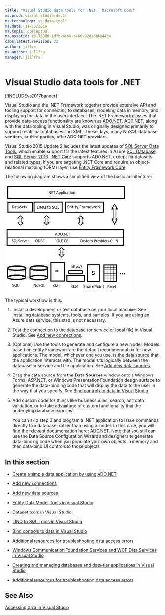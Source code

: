 ```yaml
---
title: "Visual Studio data tools for .NET | Microsoft Docs"
ms.prod: visual-studio-dev14
ms.technology: vs-data-tools
ms.date: 11/15/2016
ms.topic: conceptual
ms.assetid: c3175080-1dfb-4ab8-a460-92dadbb844b4
caps.latest.revision: 22
author: jillre
ms.author: jillfra
manager: jillfra
---
```

# Visual Studio data tools for .NET
[!INCLUDE[vs2017banner](../includes/vs2017banner.md)]

Visual Studio and the .NET Framework together provide extensive API and tooling support for connecting to databases, modeling data in memory, and displaying the data in the user interface.  The .NET Framework classes that provide data-access functionality are known as [ADO.NET](https://msdn.microsoft.com/library/e80y5yhx\(v=vs.110\).aspx). ADO.NET, along with the data tooling in Visual Studio, was originally designed primarily to support relational databases and XML. These days,  many NoSQL database vendors, or third parties, offer ADO.NET providers.

 Visual Studio 2015 Update 2 includes the latest updates of            [SQL Server Data Tools](https://msdn.microsoft.com/library/hh272686\(v=vs.103\).aspx), which enable support for the latest features in Azure [SQL Database](https://azure.microsoft.com/services/sql-database/) and [SQL Server 2016](https://www.microsoft.com/sql-server/sql-server-2016). [.NET Core](https://www.dotnetfoundation.org/projects?searchquery=dotnet+core&type=project) supports ADO.NET, except for datasets and related types. If you are targeting .NET Core and require an object-relational mapping (ORM) layer, use [Entity Framework Core](https://msdn.microsoft.com/data/ef.aspx).

 The following diagram shows a simplified view of  the basic architecture:

 ![ADO.NET Architecture](../data-tools/media/raddata-ado-net-architecture-diagram.png "raddata ADO.NET Architecture Diagram")

 The typical workflow is this:

1. Install a development or test database on your local machine. See [Installing database systems, tools, and samples](../data-tools/installing-database-systems-tools-and-samples.md). If you are using an Azure data service, this step is not necessary.

2. Test the connection to the database (or service or local file) in Visual Studio. See [Add new connections](../data-tools/add-new-connections.md).

3. (Optional) Use the tools to generate and configure a new model. Models based on Entity Framework are the default recommendation for new applications. The model, whichever one you use,  is the data source that the application interacts with. The model sits logically between the database or service and the application.  See [Add new data sources](../data-tools/add-new-data-sources.md).

4. Drag the data source from the **Data Sources** window onto a Windows Forms, ASP.NET, or Windows Presentation Foundation design surface to generate the data-binding code that will display the data to the user in the way that you specify. See [Bind controls to data in Visual Studio](../data-tools/bind-controls-to-data-in-visual-studio.md).

5. Add custom code for things like business rules, search, and data validation, or to take advantage of custom functionality that the underlying database exposes.

   You can skip step 3 and program a .NET application to issue commands directly to a database, rather than using a model. In this case, you will find the relevant documentation here: [ADO.NET](https://msdn.microsoft.com/library/e80y5yhx\(v=vs.110\).aspx). Note that you still can use the   Data Source Configuration Wizard and designers to generate data-binding code when you populate your own objects in memory and then data-bind UI controls to those objects.

## In this section

- [Create a simple data application by using ADO.NET](../data-tools/create-a-simple-data-application-by-using-adonet.md)

- [Add new connections](../data-tools/add-new-connections.md)

- [Add new data sources](../data-tools/add-new-data-sources.md)

- [Entity Data Model Tools in Visual Studio](../data-tools/entity-data-model-tools-in-visual-studio.md)

- [Dataset tools in Visual Studio](../data-tools/dataset-tools-in-visual-studio.md)

- [LINQ to SQL Tools in Visual Studio](../data-tools/linq-to-sql-tools-in-visual-studio2.md)

- [Bind controls to data in Visual Studio](../data-tools/bind-controls-to-data-in-visual-studio.md)

- [Additional resources for troubleshooting data access errors](../data-tools/additional-resources-for-troubleshooting-data-access-errors.md)

- [Windows Communication Foundation Services and WCF Data Services in Visual Studio](../data-tools/windows-communication-foundation-services-and-wcf-data-services-in-visual-studio.md)

- [Creating and managing databases and data-tier applications in Visual Studio](../data-tools/creating-and-managing-databases-and-data-tier-applications-in-visual-studio.md)

- [Additional resources for troubleshooting data access errors](../data-tools/additional-resources-for-troubleshooting-data-access-errors.md)

## See Also
 [Accessing data in Visual Studio](../data-tools/accessing-data-in-visual-studio.md)
